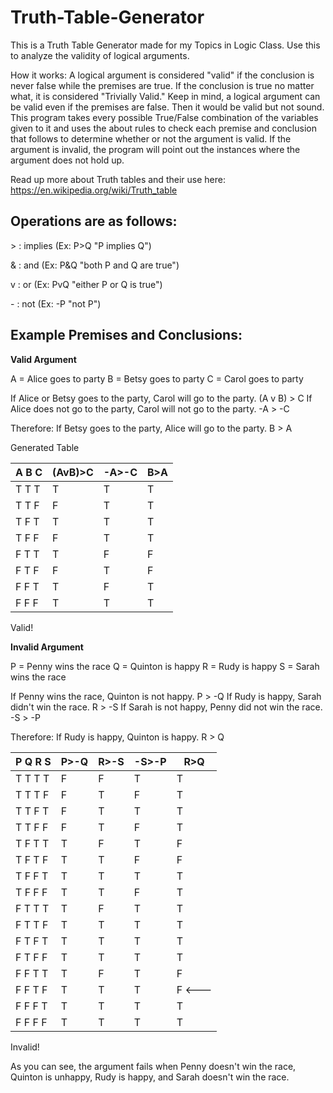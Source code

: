 # Truth-Table-Generator
This is a Truth Table Generator made for my Topics in Logic Class. Use this to analyze the validity of logical arguments.

How it works:
A logical argument is considered "valid" if the conclusion is never false while the premises are true. 
If the conclusion is true no matter what, it is considered "Trivially Valid."
Keep in mind, a logical argument can be valid even if the premises are false. Then it would be valid but not sound.
This program takes every possible True/False combination of the variables given to it and uses the about rules to check each premise
and conclusion that follows to determine whether or not the argument is valid.
If the argument is invalid, the program will point out the instances where the argument does not hold up.

Read up more about Truth tables and their use here: https://en.wikipedia.org/wiki/Truth_table





## Operations are as follows:

\> : implies (Ex: P>Q    "P implies Q")

\& : and (Ex: P&Q    "both P and Q are true")

v : or (Ex: PvQ    "either P or Q is true")

\- : not (Ex: -P    "not P")





## Example Premises and Conclusions:

**Valid Argument**

A = Alice goes to party
B = Betsy goes to party
C = Carol goes to party

If Alice or Betsy goes to the party, Carol will go to the party.                    (A v B) > C
If Alice does not go to the party, Carol will not go to the party.                  -A > -C

Therefore:
If Betsy goes to the party, Alice will go to the party.                              B > A

Generated Table

A B C | (AvB)>C | -A>-C | B>A 
------|---------|-------|-----
T T T |    T    |   T   |  T  
T T F |    F    |   T   |  T  
T F T |    T    |   T   |  T  
T F F |    F    |   T   |  T  
F T T |    T    |   F   |  F  
F T F |    F    |   T   |  F  
F F T |    T    |   F   |  T  
F F F |    T    |   T   |  T  
                              
Valid!                        





**Invalid Argument**

P = Penny wins the race
Q = Quinton is happy
R = Rudy is happy
S = Sarah wins the race

If Penny wins the race, Quinton is not happy.                      P > -Q
If Rudy is happy, Sarah didn't win the race.                       R > -S
If Sarah is not happy, Penny did not win the race.                 -S > -P

Therefore:
If Rudy is happy, Quinton is happy.                                R > Q

P Q R S | P>-Q | R>-S | -S>-P | R>Q
--------|------|------|-------|-----
T T T T |   F  |   F  |   T   |  T
T T T F |   F  |   T  |   F   |  T
T T F T |   F  |   T  |   T   |  T
T T F F |   F  |   T  |   F   |  T
T F T T |   T  |   F  |   T   |  F
T F T F |   T  |   T  |   F   |  F
T F F T |   T  |   T  |   T   |  T
T F F F |   T  |   T  |   F   |  T
F T T T |   T  |   F  |   T   |  T
F T T F |   T  |   T  |   T   |  T
F T F T |   T  |   T  |   T   |  T
F T F F |   T  |   T  |   T   |  T
F F T T |   T  |   F  |   T   |  F
F F T F |   T  |   T  |   T   |  F  <---
F F F T |   T  |   T  |   T   |  T
F F F F |   T  |   T  |   T   |  T

Invalid!

As you can see, the argument fails when Penny doesn't win the race, Quinton is unhappy, Rudy is happy, and Sarah doesn't win the race.
